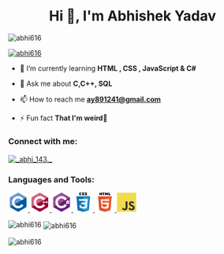 <h1 align="center">Hi 👋, I'm Abhishek Yadav</h1>
<p align="left"> <img src="https://komarev.com/ghpvc/?username=abhi616&label=Profile%20views&color=0e75b6&style=flat" alt="abhi616" /> </p>

<p align="left"> <a href="https://github.com/ryo-ma/github-profile-trophy"><img src="https://github-profile-trophy.vercel.app/?username=abhi616" alt="abhi616" /></a> </p>

- 🌱 I’m currently learning **HTML , CSS , JavaScript & C#**

- 💬 Ask me about **C,C++, SQL**

- 📫 How to reach me **ay891241@gmail.com**

- ⚡ Fun fact **That I'm weird😬**

<h3 align="left">Connect with me:</h3>
<p align="left">
<a href="https://instagram.com/_abhi_143._" target="blank"><img align="center" src="https://raw.githubusercontent.com/rahuldkjain/github-profile-readme-generator/master/src/images/icons/Social/instagram.svg" alt="_abhi_143._" height="30" width="40" /></a>
</p>

<h3 align="left">Languages and Tools:</h3>
<p align="left"> <a href="https://www.cprogramming.com/" target="_blank"> <img src="https://raw.githubusercontent.com/devicons/devicon/master/icons/c/c-original.svg" alt="c" width="40" height="40"/> </a> <a href="https://www.w3schools.com/cpp/" target="_blank"> <img src="https://raw.githubusercontent.com/devicons/devicon/master/icons/cplusplus/cplusplus-original.svg" alt="cplusplus" width="40" height="40"/> </a> <a href="https://www.w3schools.com/cs/" target="_blank"> <img src="https://raw.githubusercontent.com/devicons/devicon/master/icons/csharp/csharp-original.svg" alt="csharp" width="40" height="40"/> </a> <a href="https://www.w3schools.com/css/" target="_blank"> <img src="https://raw.githubusercontent.com/devicons/devicon/master/icons/css3/css3-original-wordmark.svg" alt="css3" width="40" height="40"/> </a> <a href="https://www.w3.org/html/" target="_blank"> <img src="https://raw.githubusercontent.com/devicons/devicon/master/icons/html5/html5-original-wordmark.svg" alt="html5" width="40" height="40"/> </a> <a href="https://developer.mozilla.org/en-US/docs/Web/JavaScript" target="_blank"> <img src="https://raw.githubusercontent.com/devicons/devicon/master/icons/javascript/javascript-original.svg" alt="javascript" width="40" height="40"/> </a> </p>

<p><img align="left" src="https://github-readme-stats.vercel.app/api/top-langs?username=abhi616&show_icons=true&locale=en&layout=compact" alt="abhi616" /></p>

<p>&nbsp;<img align="center" src="https://github-readme-stats.vercel.app/api?username=abhi616&show_icons=true&locale=en" alt="abhi616" /></p>

<p><img align="center" src="https://github-readme-streak-stats.herokuapp.com/?user=abhi616&" alt="abhi616" /></p>
